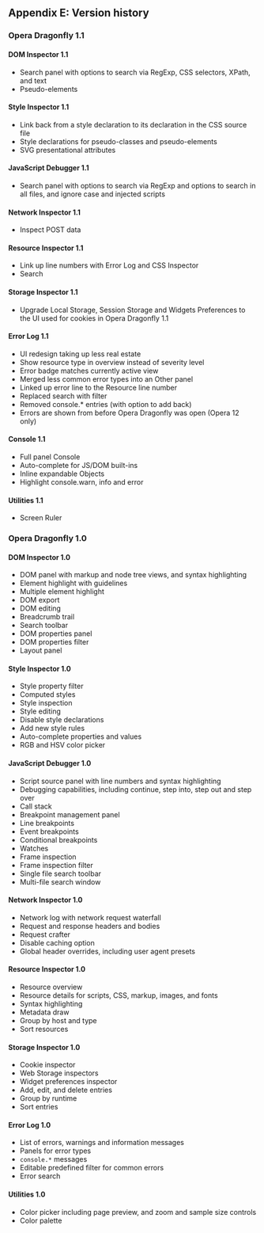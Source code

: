 ## Appendix E: Version history

### Opera Dragonfly 1.1

#### DOM Inspector 1.1

* Search panel with options to search via RegExp, CSS selectors, XPath, and text
* Pseudo-elements

#### Style Inspector 1.1

* Link back from a style declaration to its declaration in the CSS source file
* Style declarations for pseudo-classes and pseudo-elements
* SVG presentational attributes

#### JavaScript Debugger 1.1

* Search panel with options to search via RegExp and options to search in all files, and ignore case and injected scripts

#### Network Inspector 1.1

* Inspect POST data

#### Resource Inspector 1.1

* Link up line numbers with Error Log and CSS Inspector
* Search

#### Storage Inspector 1.1

* Upgrade Local Storage, Session Storage and Widgets Preferences to the UI used for cookies in Opera Dragonfly 1.1

#### Error Log 1.1

* UI redesign taking up less real estate
* Show resource type in overview instead of severity level
* Error badge matches currently active view
* Merged less common error types into an Other panel
* Linked up error line to the Resource line number
* Replaced search with filter
* Removed console.* entries (with option to add back)
* Errors are shown from before Opera Dragonfly was open (Opera 12 only)

#### Console 1.1

* Full panel Console
* Auto-complete for JS/DOM built-ins
* Inline expandable Objects
* Highlight console.warn, info and error

#### Utilities 1.1

* Screen Ruler

### Opera Dragonfly 1.0

#### DOM Inspector 1.0

* DOM panel with markup and node tree views, and syntax highlighting
* Element highlight with guidelines
* Multiple element highlight
* DOM export
* DOM editing
* Breadcrumb trail
* Search toolbar
* DOM properties panel
* DOM properties filter
* Layout panel

#### Style Inspector 1.0

* Style property filter
* Computed styles
* Style inspection
* Style editing
* Disable style declarations
* Add new style rules
* Auto-complete properties and values
* RGB and HSV color picker 

#### JavaScript Debugger 1.0

* Script source panel with line numbers and syntax highlighting
* Debugging capabilities, including continue, step into, step out and step over
* Call stack
* Breakpoint management panel
* Line breakpoints
* Event breakpoints
* Conditional breakpoints
* Watches
* Frame inspection
* Frame inspection filter
* Single file search toolbar
* Multi-file search window

#### Network Inspector 1.0

* Network log with network request waterfall
* Request and response headers and bodies
* Request crafter
* Disable caching option
* Global header overrides, including user agent presets

#### Resource Inspector 1.0

* Resource overview
* Resource details for scripts, CSS, markup, images, and fonts
* Syntax highlighting
* Metadata draw
* Group by host and type
* Sort resources

#### Storage Inspector 1.0

* Cookie inspector
* Web Storage inspectors
* Widget preferences inspector
* Add, edit, and delete entries
* Group by runtime
* Sort entries

#### Error Log 1.0

* List of errors, warnings and information messages
* Panels for error types
* <code>console.*</code> messages
* Editable predefined filter for common errors
* Error search

#### Utilities 1.0

* Color picker including page preview, and zoom and sample size controls
* Color palette

